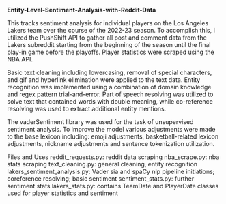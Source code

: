 **Entity-Level-Sentiment-Analysis-with-Reddit-Data**

This tracks sentiment analysis for individual players on the Los Angeles Lakers team over the course of the 2022-23 season. To accomplish this, I utilized the PushShift API to gather all post and comment data from the Lakers subreddit starting from the beginning of the season until the final play-in game before the playoffs. Player statistics were scraped using the NBA API. 

Basic text cleaning including lowercasing, removal of special characters, and gif and hyperlink elimination were applied to the text data. Entity recognition was implemented using a combination of domain knowledge and regex pattern trial-and-error. Part of speech resolving was utilized to solve text that contained words with double meaning, while co-reference resolving was used to extract additional entity mentions. 

The vaderSentiment library was used for the task of unsupervised sentiment analysis. To improve the model various adjustments were made to the base lexicon including: emoji adjustments, basketball-related lexicon adjustments, nickname adjustments and sentence tokenization utilization. 


Files and Uses
reddit_requests.py: reddit data scraping 
nba_scrape.py: nba stats scraping
text_cleaning.py: general cleaning, entity recognition
lakers_sentiment_analysis.py: Vader sia and spaCy nlp pipeline initiations; coreference resolving; basic sentiment
sentiment_stats.py: further sentiment stats
lakers_stats.py: contains TeamDate and PlayerDate classes used for player statistics and sentiment

